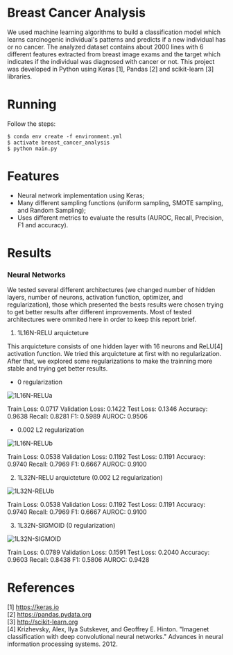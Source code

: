 # Breast Cancer Analysis

We used machine learning algorithms to build a classification model which learns carcinogenic individual's patterns and predicts if a new individual has or no cancer. The analyzed dataset contains about 2000 lines with 6 different features extracted from breast image exams and the target which indicates if the individual was diagnosed with cancer or not. This project was developed in Python using Keras [1], Pandas [2] and scikit-learn [3] libraries.

# Running

Follow the steps:

	$ conda env create -f environment.yml
	$ activate breast_cancer_analysis
	$ python main.py

# Features
* Neural network implementation using Keras;
* Many different sampling functions (uniform sampling, SMOTE sampling, and Random Sampling);
* Uses different metrics to evaluate the results (AUROC, Recall, Precision, F1 and accuracy).

# Results

### Neural Networks ###

We tested several different architectures (we changed number of hidden layers, number of neurons, activation function, optimizer, and regularization), those which presented the bests results were chosen trying to get better results after different improvements. Most of tested architectures were ommited here in order to keep this report brief. 

1. 1L16N-RELU arquicteture

This arquicteture consists of one hidden layer with 16 neurons and ReLU[4] activation function.
We tried this arquicteture at first with no regularization. After that, we explored some regularizations to make the trainning more stable and trying get better results.

 * 0 regularization

 ![1L16N-RELUa](https://github.com/wmr1/breast-cancer-analysis/blob/master/images/1L16N-RELUa.png)

  Train Loss:       	0.0717
  Validation Loss:  	0.1422
  Test Loss: 		    0.1346
  Accuracy:         	0.9638
  Recall:           	0.8281
  F1:               	0.5989
  AUROC:            	0.9506 <br />

 * 0.002 L2 regularization

 ![1L16N-RELUb](https://github.com/wmr1/breast-cancer-analysis/blob/master/images/1L16N-RELUb.png)

 Train Loss:       	0.0538
 Validation Loss:  	0.1192
 Test Loss: 		0.1191
 Accuracy:         	0.9740
 Recall:           		0.7969
 F1:               		0.6667
 AUROC:            	0.9100

2. 1L32N-RELU arquicteture (0.002 L2 regularization)

![1L32N-RELUb](https://github.com/wmr1/breast-cancer-analysis/blob/master/images/1L32N-RELUb.png)	

 Train Loss:       	0.0538
 Validation Loss:  	0.1192
 Test Loss: 		0.1191
 Accuracy:         	0.9740
 Recall:           		0.7969
 F1:               		0.6667
 AUROC:            	0.9100

3. 1L32N-SIGMOID (0 regularization)

![1L32N-SIGMOID](https://github.com/wmr1/breast-cancer-analysis/blob/master/images/1L32N-SIGMOID.png)

 Train Loss:       	0.0789
 Validation Loss:  	0.1591
 Test Loss:		0.2040
 Accuracy:         	0.9603
 Recall:           		0.8438
 F1:               		0.5806
 AUROC:            	0.9428

# References

[1] https://keras.io <br />
[2] https://pandas.pydata.org <br />
[3]	http://scikit-learn.org <br />
[4] Krizhevsky, Alex, Ilya Sutskever, and Geoffrey E. Hinton. "Imagenet classification with deep convolutional neural networks." Advances in neural information processing systems. 2012.